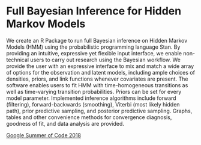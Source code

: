 # Full Bayesian Inference for Hidden Markov Models

We create an R Package to run full Bayesian inference on Hidden Markov Models (HMM) using the probabilistic programming language Stan. By providing an intuitive, expressive yet flexible input interface, we enable non-technical users to carry out research using the Bayesian workflow. We provide the user with an expressive interface to mix and match a wide array of options for the observation and latent models, including ample choices of densities, priors, and link functions whenever covariates are present. The software enables users to fit HMM with time-homogeneous transitions as well as time-varying transition probabilities. Priors can be set for every model parameter. Implemented inference algorithms include forward (filtering), forward-backwards (smoothing), Viterbi (most likely hidden path), prior predictive sampling, and posterior predictive sampling. Graphs, tables and other convenience methods for convergence diagnosis, goodness of fit, and data analysis are provided.

[Google Summer of Code 2018](https://summerofcode.withgoogle.com/projects/#4681157036212224)
